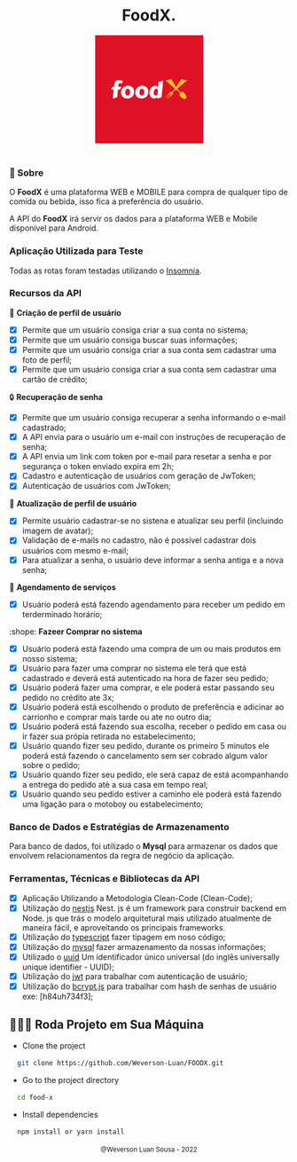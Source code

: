 <h1 align="center"> FoodX.</h1>

<div align="center">
  <img src="logo-foodx.png">
</div>

<br/>

### 🎯 Sobre

O **FoodX** é uma plataforma WEB e MOBILE para compra de qualquer tipo de comida ou bebida, isso fica a preferência do usuário.

A API do **FoodX** irá servir os dados para a plataforma WEB e Mobile disponível para Android.

### Aplicação Utilizada para Teste

Todas as rotas foram testadas utilizando o [Insomnia](https://insomnia.rest/download/).

### Recursos da API

:busts_in_silhouette: **Criação de perfil de usuário**

- [x] Permite que um usuário consiga criar a sua conta no sistema;
- [x] Permite que um usuário consiga buscar suas informações;
- [x] Permite que um usuário consiga criar a sua conta sem cadastrar uma foto de perfil;
- [x] Permite que um usuário consiga criar a sua conta sem cadastrar uma cartão de crédito;

:lock: **Recuperação de senha**

- [x] Permite que um usuário consiga recuperar a senha informando o e-mail cadastrado;
- [x] A API envia para o usuário um e-mail con instruções de recuperação de senha;
- [x] A API envia um link com token por e-mail para resetar a senha e por segurança o token enviado expira em 2h;
- [x] Cadastro e autenticação de usuários com geração de JwToken;
- [x] Autenticação de usuários com JwToken;

:busts_in_silhouette: **Atualização de perfil de usuário**

- [x] Permite usuário cadastrar-se no sistena e atualizar seu perfil (incluindo imagem de avatar);
- [x] Validação de e-mails no cadastro, não é possível cadastrar dois usuários com mesmo e-mail;
- [x] Para atualizar a senha, o usuário deve informar a senha antiga e a nova senha;

:date: **Agendamento de serviços**

- [x] Usuário poderá está fazendo agendamento para receber um pedido em terderminado horário;

:shope: **Fazeer Comprar no sistema**

- [x] Usuário poderá está fazendo uma compra de um ou mais produtos em nosso sistema;
- [x] Usuário para fazer uma comprar no sistema ele terá que está cadastrado e deverá está autenticado na hora de fazer seu pedido;
- [x] Usuário poderá fazer uma comprar, e ele poderá estar passando seu pedido no crédito ate 3x;
- [x] Usuário poderá está escolhendo o produto de preferência e adicinar ao carrionho e comprar mais tarde ou ate no outro dia;
- [x] Usuário poderá está fazendo sua escolha, receber o pedido em casa ou ir fazer sua própia retirada no estabelecimento;
- [x] Usuário quando fizer seu pedido, durante os primeiro 5 minutos ele poderá está fazendo o cancelamento sem ser cobrado algum valor sobre o pedido;
- [x] Usuário quando fizer seu pedido, ele será capaz de está acompanhando a entrega do pedido atè a sua casa em tempo real;
- [x] Usuário quando seu pedido estiver a caminho ele poderá está fazendo uma ligação para o motoboy ou estabelecimento;

### Banco de Dados e Estratégias de Armazenamento

Para banco de dados, foi utilizado o **Mysql** para armazenar os dados que envolvem relacionamentos da regra de negócio da aplicação.

### Ferramentas, Técnicas e Bibliotecas da API

- [x] Aplicação Utilizando a Metodologia Clean-Code (Clean-Code);
- [x] Utilização do [nestjs](https://nestjs.com/) Nest. js é um framework para construir backend em Node. js que trás o modelo arquitetural mais utilizado atualmente de maneira fácil, e aproveitando os principais frameworks.
- [x] Utilização do [typescript](https://www.typescriptlang.org/) fazer tipagem em noso código;
- [x] Utilização do [mysql](https://www.npmjs.com/package/mysql2) fazer armazenamento da nossas informações;
- [x] Utilizado o [uuid](https://www.npmjs.com/package/uuid) Um identificador único universal (do inglês universally unique identifier - UUID);
- [x] Utilização do [jwt](https://jwt.io/) para trabalhar com autenticação de usuário;
- [x] Utilização do [bcrypt.js](https://www.npmjs.com/package/bcryptjs) para trabalhar com hash de senhas de usuário exe: [h84uh734f3];

## 👨🏻‍💻 Roda Projeto em Sua Máquina

- Clone the project

```bash
  git clone https://github.com/Weverson-Luan/FOODX.git
```

- Go to the project directory

```bash
  cd food-x
```

- Install dependencies

```bash
  npm install or yarn install
```

<div align="center">
  <small>@Weverson Luan Sousa - 2022</small>
</div>
